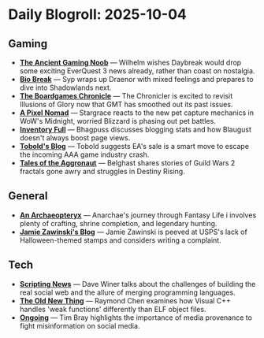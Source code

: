 # Daily Blogroll: 2025-10-04

## Gaming

- **[The Ancient Gaming Noob](https://tagn.wordpress.com/2025/10/03/how-about-some-everquest-3-news-or-something/)** — Wilhelm wishes Daybreak would drop some exciting EverQuest 3 news already, rather than coast on nostalgia.
- **[Bio Break](https://biobreak.wordpress.com/2025/10/03/world-of-warcraft-done-with-draenor/)** — Syp wraps up Draenor with mixed feelings and prepares to dive into Shadowlands next.
- **[The Boardgames Chronicle](https://theboardgameschronicle.com/2025/10/03/unboxing-overview-for-illusion-of-glory/)** — The Chronicler is excited to revisit Illusions of Glory now that GMT has smoothed out its past issues.
- **[A Pixel Nomad](https://pixelnomad.ca/2025/10/03/midnight-spoilers-whats-up-with-pet-battles/)** — Stargrace reacts to the new pet capture mechanics in WoW's Midnight, worried Blizzard is phasing out pet battles.
- **[Inventory Full](https://bhagpuss.blogspot.com/2025/10/page-counts-clicks-x-cetra.html)** — Bhagpuss discusses blogging stats and how Blaugust doesn't always boost page views.
- **[Tobold's Blog](http://tobolds.blogspot.com/2025/10/giving-up-and-getting-rich.html)** — Tobold suggests EA's sale is a smart move to escape the incoming AAA game industry crash.
- **[Tales of the Aggronaut](https://aggronaut.com/2025/10/03/splitting-the-party/)** — Belghast shares stories of Guild Wars 2 fractals gone awry and struggles in Destiny Rising.
## General

- **[An Archaeopteryx](https://anarchaeopteryx.bearblog.dev/2025-10-03-fantasy-life-i-110hrs/)** — Anarchae's journey through Fantasy Life i involves plenty of crafting, shrine completion, and legendary hunting.
- **[Jamie Zawinski's Blog](https://www.jwz.org/blog/2025/10/i-may-write-a-strongly-worded-letter/)** — Jamie Zawinski is peeved at USPS's lack of Halloween-themed stamps and considers writing a complaint.
## Tech

- **[Scripting News](http://scripting.com/2025/10/03.html#a133251)** — Dave Winer talks about the challenges of building the real social web and the allure of merging programming languages.
- **[The Old New Thing](https://devblogs.microsoft.com/oldnewthing/20251003-00/?p=111650)** — Raymond Chen examines how Visual C++ handles 'weak functions' differently than ELF object files.
- **[Ongoing](https://www.tbray.org/ongoing/When/202x/2025/10/01/C2PA-For-Social-Media)** — Tim Bray highlights the importance of media provenance to fight misinformation on social media.
